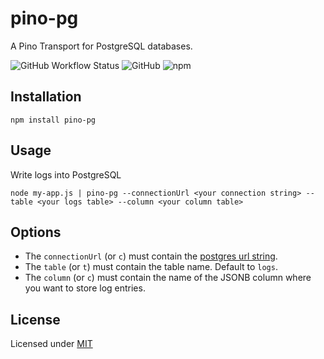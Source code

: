 # pino-pg
A Pino Transport for PostgreSQL databases.

![GitHub Workflow Status](https://img.shields.io/github/workflow/status/Xstoudi/pino-pg/Tests?label=tests&style=for-the-badge)
![GitHub](https://img.shields.io/github/license/Xstoudi/pino-pg?style=for-the-badge)
![npm](https://img.shields.io/npm/v/pino-pg?style=for-the-badge)

## Installation
```
npm install pino-pg
```

## Usage
Write logs into PostgreSQL
```
node my-app.js | pino-pg --connectionUrl <your connection string> --table <your logs table> --column <your column table>
```

## Options
- The `connectionUrl` (or `c`) must contain the [postgres url string](https://node-postgres.com/features/connecting#Connection%20URI).
- The `table` (or `t`) must contain the table name. Default to `logs`.
- The `column` (or `c`) must contain the name of the JSONB column where you want to store log entries.

## License
Licensed under [MIT](https://github.com/Xstoudi/pino-pg/blob/master/LICENSE.md)
